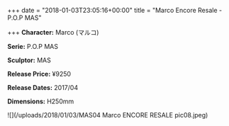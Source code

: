 +++
date = "2018-01-03T23:05:16+00:00"
title = "Marco Encore Resale - P.O.P MAS"

+++
**Character:** Marco (マルコ)

**Serie:** P.O.P MAS

**Sculptor:** MAS

**Release Price:** ¥9250

**Release Dates:** 2017/04

**Dimensions:** H250mm

![](/uploads/2018/01/03/MAS04 Marco ENCORE RESALE pic08.jpeg)